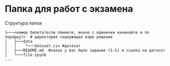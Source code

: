 # Папка для работ с экзамена

Структура папок
```
├───<номер билета(если помните, иначе с единички начинайте и по порядку)>  # директория содержащая ваше решение
│   ├───data
│   │    └───dataset.csv #датасет
│   ├───README.md  #какое у вас было задание (1-5) и ссылка на датасет
│   └───file.ipynb
...
```

